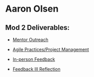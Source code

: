 # Aaron Olsen

## Mod 2 Deliverables:
* [Mentor Outreach](https://gist.github.com/MrAaronOlsen/7a633f63a9965abbc0dd754d6f56bba1)

* [Agile Practices/Project Management](https://gist.github.com/MrAaronOlsen/a3c3acb8a61b44d9d8c6524f2039f099)

* [In-person Feedback](https://gist.github.com/MrAaronOlsen/1a9e6abac2dbc0de0a7f47bf2278eb52)

* [Feedback III Reflection](https://gist.github.com/MrAaronOlsen/7a49e9f358bfbf690507f930c38fc94d)
